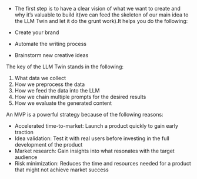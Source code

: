 - The first step is to have a clear vision of what we want to create and why it’s valuable to build it(we can feed the skeleton of our main idea to the LLM Twin and let it do the grunt work).It helps you do the following:

- Create your brand
- Automate the writing process
- Brainstorm new creative ideas

The key of the LLM Twin stands in the following:

1. What data we collect
2. How we preprocess the data
3. How we feed the data into the LLM
4. How we chain multiple prompts for the desired results
5. How we evaluate the generated content


An MVP is a powerful strategy because of the following reasons:

- Accelerated time-to-market: Launch a product quickly to gain early traction
- Idea validation: Test it with real users before investing in the full development of the product
- Market research: Gain insights into what resonates with the target audience
- Risk minimization: Reduces the time and resources needed for a product that might not achieve market success
